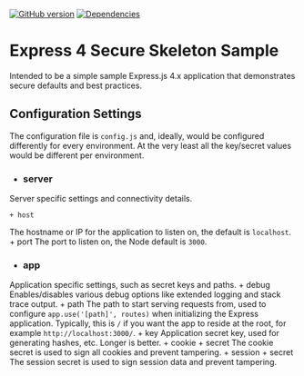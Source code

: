 [![GitHub version](https://badge.fury.io/gh/mashurex%2Fsecure-skeleton.svg)](http://badge.fury.io/gh/mashurex%2Fsecure-skeleton)
[![Dependencies](https://david-dm.org/mashurex/secure-skeleton.png)](https://david-dm.org/mashurex/secure-skeleton.png)

# Express 4 Secure Skeleton Sample
Intended to be a simple sample Express.js 4.x application that demonstrates secure defaults and best practices.

## Configuration Settings
The configuration file is `config.js` and, ideally, would be configured differently for every environment. At the very least all the key/secret values would be different per environment.

- ### server
Server specific settings and connectivity details.

	+ host
The hostname or IP for the application to listen on, the default is `localhost`.
	+ port
The port to listen on, the Node default is `3000`.

- ### app
Application specific settings, such as secret keys and paths.
	+ debug
Enables/disables various debug options like extended logging and stack trace output.
	+ path
The path to start serving requests from, used to configure `app.use('[path]', routes)` when initializing the Express application. Typically, this is `/` if you want the app to reside at the root, for example `http://localhost:3000/`.
	+ key
Application secret key, used for generating hashes, etc. Longer is better.
	+ cookie
		+ secret
The cookie secret is used to sign all cookies and prevent tampering.
	+ session
		+ secret
The session secret is used to sign session data and prevent tampering.






